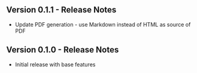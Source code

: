 ## Version 0.1.1 - Release Notes

- Update PDF generation - use Markdown instead of HTML as source of PDF

## Version 0.1.0 - Release Notes

- Initial release with base features
